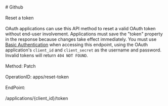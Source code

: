 <br>#     Github</br>
<br>Reset a token</br>
<br>OAuth applications can use this API method to reset a valid OAuth token without end-user involvement. Applications must save the "token" property in the response because changes take effect immediately. You must use [Basic Authentication](https://developer.github.com/v3/auth#basic-authentication) when accessing this endpoint, using the OAuth application's `client_id` and `client_secret` as the username and password. Invalid tokens will return `404 NOT FOUND`.</br>
<br>Method: Patch</br>
<br>OperationID: apps/reset-token</br>
<br>EndPoint:</br>
<br>/applications/{client_id}/token</br>

